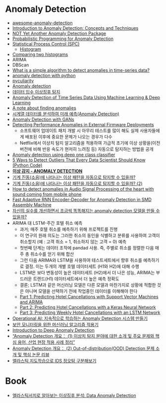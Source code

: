 Anomaly Detection
=================

* [awesome-anomaly-detection](https://github.com/hoya012/awesome-anomaly-detection)
* [Introduction to Anomaly Detection: Concepts and Techniques](https://iwringer.wordpress.com/2015/11/17/anomaly-detection-concepts-and-techniques/)
* [NOT Yet Another Anomaly Detection Package](https://www.getlytics.com/blog/post/check_out_anomalyzer)
* [Probabilistic Programming for Anomaly Detection](http://blog.fastforwardlabs.com/post/143792498983/probabilistic-programming-for-anomaly-detection)
* [Statistical Process Control (SPC)](https://www.moresteam.com/toolbox/statistical-process-control-spc.cfm)
  * [Histogram](https://www.moresteam.com/toolbox/histogram.cfm)
* [Comparing two histograms](http://stackoverflow.com/questions/6499491/comparing-two-histograms)
* ARIMA
* DBScan
* [What is a simple algorithm to detect anomalies in time-series data?](https://www.quora.com/What-is-a-simple-algorithm-to-detect-anomalies-in-time-series-data)
* [anomaly detection with python](https://speakerdeck.com/rosiebloxsom/anomaly-detection-with-python)
* [pyculiarity](https://pypi.python.org/pypi/pyculiarity/0.0.2)
* [Anomaly detection](http://www.slideshare.net/ChulKim12/anomaly-detection-63382182)
* [데이터 입수 이상징후 탐지](http://readme.skplanet.com/?p=13557)
* [Anomaly Detection of Time Series Data Using Machine Learning & Deep Learning](https://www.xenonstack.com/blog/data-science/anomaly-detection-of-time-series-data-using-machine-learning-deep-learning)
* [A note about finding anomalies](https://towardsdatascience.com/a-note-about-finding-anomalies-f9cedee38f0b)
* [시계열 데이터를 분석하여 미래 예측(Anomaly Detection)](https://www.popit.kr/%EC%8B%9C%EA%B3%84%EC%97%B4-%EB%8D%B0%EC%9D%B4%ED%84%B0%EB%A5%BC-%EB%B6%84%EC%84%9D%ED%95%98%EC%97%AC-%EB%AF%B8%EB%9E%98-%EC%98%88%EC%B8%A1-%ED%95%98%EA%B8%B0anomaly-detection/)
* [Anomaly Detection with GANs](https://www.slideshare.net/ssuser06e0c5/anomaly-detection-with-gans)
* [Detecting Performance Anomalies in External Firmware Deployments](https://medium.com/netflix-techblog/detecting-performance-anomalies-in-external-firmware-deployments-ed41b1bfcf46)
  * 소프트웨어 업데이트 패치 개발 시 아무리 테스트를 많이 해도 실제 사용자들에게 배포된 이후에 중요한 문제가 나오는 경우가 다수
  * Netflix에서 이상치 탐지 알고리즘을 적용하여 가급적 초기에 이상 상황을(이전 버전에 비해 반응 속도가 현저히 느려짐 등) 자동으로 탐지하는 방법을 공개
* [Anomaly detection using deep one class classifier](https://www.slideshare.net/ssuser06e0c5/anomaly-detection-using-deep-one-class-classifier)
* [5 Ways to Detect Outliers That Every Data Scientist Should Know (Python Code)](https://towardsdatascience.com/5-ways-to-detect-outliers-that-every-data-scientist-should-know-python-code-70a54335a623)
* [**이상 감지 - ANOMALY DETECTION**](http://intothedata.com/02.scholar_category/anomaly_detection)
* [기계 진동(소음)에 나타나는 이상 패턴을 자동으로 탐지할 수 있을까?](https://inforience.net/2019/05/07/machine_vibration/)
* [기계 진동(소음)에 나타나는 이상 패턴을 자동으로 탐지할 수 있을까? (2)](https://inforience.net/2019/06/08/machine-vibration2)
* [How to detect anomalies in Audio Signal Processing of the heart with sound coming from mobile phone](https://medium.com/@luigi.bungaro/how-to-detect-anomalies-in-audio-signal-processing-of-the-heart-with-sound-coming-from-mobile-e034e8fd709b)
* [Fast Adaptive RNN Encoder-Decoder for Anomaly Detection in SMD Assembly Machine](https://github.com/YeongHyeon/FARED_for_Anomaly_Detection)
* [자신의 실수를 개선하면서 조금씩 똑똑해지는 anomaly detection 모델을 만들 수 있을까?](https://inforience.net/2019/06/22/interactive-anomaly-detection/)
* ARIMA 대 LSTM-주간 호텔 취소 예측
  * 과거; 매주 호텔 취소를 예측하기 위해 프로젝트를 진행
  * 이 연구의 원래 의도는 그러한 취소의 동인을 식별하고 분류를 사용하여 고객이 취소할지 (예 : 고객 취소 = 1, 취소하지 않는 고객 = 0) 예측
  * 첫번째 단계는 데이터 조작에 pandad 사용. 즉, 주별로 취소를 정렬한 다음 매주 총 취소수를 얻기 위해 합산
  * 그런 다음 ARIMA와 LSTM을 사용하여 테스트세트에서 향후 취소를 예측하기로 결정. 이는 두개의 개별 호텔 데이터세트 (H1와 H2)에 대해 수행
  * LSTM은 보다 변동성이 높은 데이터세트 (H2)에서 더 나은 성능, ARIMA는 부드러운 트렌드(H1) 데이터세트에서 더 높은 예측 정확도
  * 결론; LSTM과 같은 머신러닝 모델은 다른 모델과 마찬가지로 상황에 적합한 것은 아니며 모델을 선택하기 전에 작업중인 데이터를 이해해야 한다
  * [Part 1: Predicting Hotel Cancellations with Support Vector Machines and ARIMA](https://www.michael-grogan.com/hotel-cancellations/)
  * [Part 2: Predicting Hotel Cancellations with a Keras Neural Network](https://www.michael-grogan.com/hotel-cancellations-neuralnetwork/)
  * [Part 3: Predicting Weekly Hotel Cancellations with an LSTM Network](https://www.michael-grogan.com/hotel-cancellations-lstm/)
* [Operational AI: 지속적으로 학습하는 Anomaly Detection 시스템 만들기](https://deview.kr/2019/schedule/286)
* [보안 모니터링을 위한 머신러닝 알고리즘 적용기](https://engineering.linecorp.com/ko/blog/machine-learning-for-security-monitoring/)
* [Introduction to Deep Anomaly Detection](https://kh-kim.github.io/blog/2019/12/12/Deep-Anomaly-Detection.html)
* [“Anomaly Detection 개요： (1) 이상치 탐지 분야에 대한 소개 및 주요 문제와 핵심 용어, 산업 현장 적용 사례 정리”](http://research.sualab.com/introduction/review/2020/01/30/anomaly-detection-overview-1.html)
* [Anomaly Detection 개요： (2) Out-of-distribution(OOD) Detection 문제 소개 및 핵심 논문 리뷰](http://research.sualab.com/introduction/review/2020/02/20/anomaly-detection-overview-2.html)
* [엘라스틱 지도학습으로 IDS 정오탐 구분해보기](https://www.popit.kr/%EC%97%98%EB%9D%BC%EC%8A%A4%ED%8B%B1-%EC%A7%80%EB%8F%84%ED%95%99%EC%8A%B5%EC%9C%BC%EB%A1%9C-ids-%EC%A0%95%EC%98%A4%ED%83%90-%EA%B5%AC%EB%B6%84%ED%95%B4%EB%B3%B4%EA%B8%B0/)

# Book
* [엘라스틱서치로 알아보는 이상징후 분석: Data Anomaly Detection](https://play.google.com/store/books/details/강명훈_엘라스틱서치로_알아보는_이상징후_분석?id=eqjDDwAAQBAJ)
